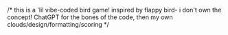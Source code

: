 /* this is a 'lil vibe-coded bird game! inspired by flappy bird- i don't own the concept! ChatGPT for the bones of the code, then my own clouds/design/formatting/scoring */
